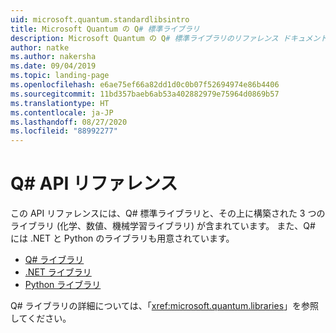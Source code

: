 ```yaml
---
uid: microsoft.quantum.standardlibsintro
title: Microsoft Quantum の Q# 標準ライブラリ
description: Microsoft Quantum の Q# 標準ライブラリのリファレンス ドキュメント
author: natke
ms.author: nakersha
ms.date: 09/04/2019
ms.topic: landing-page
ms.openlocfilehash: e6ae75ef66a82dd1d0c0b07f52694974e86b4406
ms.sourcegitcommit: 11bd357baeb6ab53a402882979e75964d0869b57
ms.translationtype: HT
ms.contentlocale: ja-JP
ms.lasthandoff: 08/27/2020
ms.locfileid: "88992277"
---
```

# <a name="q-api-reference"></a>Q# API リファレンス #

この API リファレンスには、Q# 標準ライブラリと、その上に構築された 3 つのライブラリ (化学、数値、機械学習ライブラリ) が含まれています。 また、Q# には .NET と Python のライブラリも用意されています。

- [Q# ライブラリ](xref:microsoft.quantum.qsharplibintro)
- [.NET ライブラリ](xref:microsoft.quantum.dotnetlibsintro)
- [Python ライブラリ](https://docs.microsoft.com/python/qsharp-core/qsharp)

Q# ライブラリの詳細については、「<xref:microsoft.quantum.libraries>」を参照してください。
